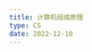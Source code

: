 ```yaml
---
title: 计算机组成原理
type: CS
date: 2022-12-10
---
```


<ClientOnly>
  <Plum/>
</ClientOnly>
<ListPosts type="CO408"/>
